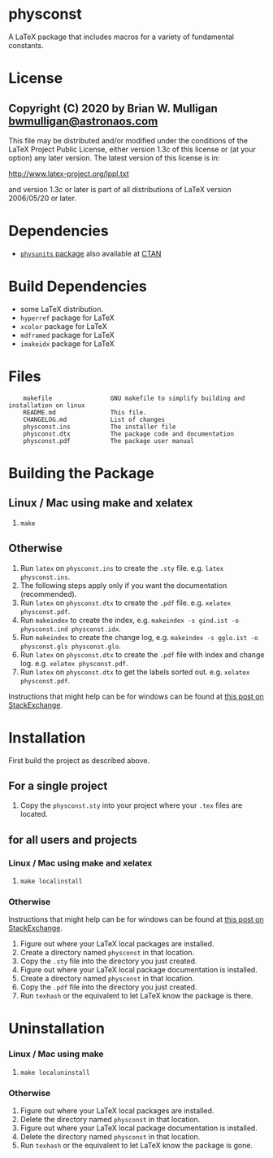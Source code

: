 # physconst
A LaTeX package that includes macros for a variety of fundamental constants.

# License
Copyright (C) 2020 by Brian W. Mulligan <bwmulligan@astronaos.com>
-----------------------------------------------------------

This file may be distributed and/or modified under the conditions of
the LaTeX Project Public License, either version 1.3c of this license
or (at your option) any later version. The latest version of this
license is in:

http://www.latex-project.org/lppl.txt

and version 1.3c or later is part of all distributions of LaTeX
version 2006/05/20 or later.

# Dependencies
- [`physunits` package](https://github.com/astrobit/physunits) also available at [CTAN](https://ctan.org)

# Build Dependencies
- some LaTeX distribution.
- `hyperref` package for LaTeX
- `xcolor` package for LaTeX
- `mdframed` package for LaTeX
- `imakeidx` package for LaTeX

# Files
```
    makefile                GNU makefile to simplify building and installation on linux
    README.md               This file.
    CHANGELOG.md            List of changes
    physconst.ins           The installer file
    physconst.dtx           The package code and documentation
    physconst.pdf           The package user manual
```

# Building the Package
## Linux / Mac using make and xelatex
1. `make`

## Otherwise
1. Run `latex` on `physconst.ins` to create the `.sty` file. e.g. `latex physconst.ins`.
1. The following steps apply only if you want the documentation (recommended).
  1. Run `latex` on `physconst.dtx` to create the `.pdf` file. e.g. `xelatex physconst.pdf`.
  1. Run `makeindex` to create the index, e.g. `makeindex -s gind.ist -o physconst.ind physconst.idx`.
  1. Run `makeindex` to create the change log, e.g. `makeindex -s gglo.ist -o physconst.gls physconst.glo`.
  1. Run `latex` on `physconst.dtx` to create the `.pdf` file with index and change log. e.g. `xelatex physconst.pdf`.
  1. Run `latex` on `physconst.dtx` to get the labels sorted out. e.g. `xelatex physconst.pdf`.

Instructions that might help can be for windows can be found at [this post on StackExchange](https://tex.stackexchange.com/questions/369921/loading-packages-with-ins-and-dtx-files).

# Installation
First build the project as described above.

## For a single project
1. Copy the `physconst.sty` into your project where your `.tex` files are located.

## for all users and projects
### Linux / Mac using make and xelatex
1. `make localinstall`

### Otherwise
Instructions that might help can be for windows can be found at [this post on StackExchange](https://tex.stackexchange.com/questions/369921/loading-packages-with-ins-and-dtx-files).
1. Figure out where your LaTeX local packages are installed.
1. Create a directory named `physconst` in that location.
1. Copy the `.sty` file into the directory you just created.
1. Figure out where your LaTeX local package documentation is installed.
1. Create a directory named `physconst` in that location.
1. Copy the `.pdf` file into the directory you just created.
1. Run `texhash` or the equivalent to let LaTeX know the package is there.


# Uninstallation

### Linux / Mac using make
1. `make localuninstall`
### Otherwise
1. Figure out where your LaTeX local packages are installed.
1. Delete the directory named `physconst` in that location.
1. Figure out where your LaTeX local package documentation is installed.
1. Delete the directory named `physconst` in that location.
1. Run `texhash` or the equivalent to let LaTeX know the package is gone.

